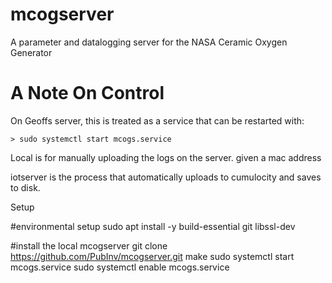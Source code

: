 # mcogserver
A parameter and datalogging server for the NASA Ceramic Oxygen Generator

# A Note On Control

On Geoffs server, this is treated as a service that can be restarted with:

```
> sudo systemctl start mcogs.service
```

Local is for manually uploading the logs on the server. given a mac address 

iotserver is the process that automatically uploads to cumulocity and saves to disk. 

Setup

#environmental setup
sudo apt install -y  build-essential git libssl-dev


#install the local mcogserver
git clone https://github.com/PubInv/mcogserver.git
make 
sudo systemctl start mcogs.service
sudo systemctl enable mcogs.service